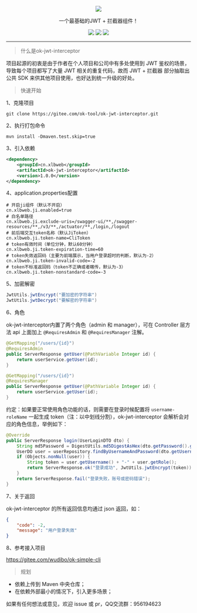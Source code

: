 <p align="center">
    <img src="https://i.loli.net/2021/02/04/8AgwRVzMKH1C9dQ.png"/>
    <p align="center">
        一个最基础的JWT + 拦截器组件！
    </p>
    <p align="center">
        <img src="https://img.shields.io/badge/jdk-1.8-brightgreen">
        <img src="https://img.shields.io/badge/maven-3.6.1-brightgreen">
        <img src="https://img.shields.io/badge/license-MulanPSL-yellowgreen">
    </p>
</p>

---

> 什么是ok-jwt-interceptor

项目起源的初衷是由于作者在个人项目和公司中有多处使用到 JWT 鉴权的场景，导致每个项目都写了大量 JWT 相关的重复代码，故而 JWT + 拦截器 部分抽取出公共 SDK 来供其他项目使用，也好达到统一升级的好处。

> 快速开始

1、克隆项目

```
git clone https://gitee.com/ok-tool/ok-jwt-interceptor.git
```

2、执行打包命令

```
mvn install -Dmaven.test.skip=true
```

3、引入依赖

```xml
<dependency>
    <groupId>cn.xlbweb</groupId>
    <artifactId>ok-jwt-interceptor</artifactId>
    <version>1.0.0</version>
</dependency>
```

4、application.properties配置

```
# 开启ji组件（默认不开启）
cn.xlbweb.ji.enabled=true
# 白名单路径
cn.xlbweb.ji.exclude-uris=/swagger-ui/**,/swagger-resources/**,/v3/**,/actuator/**,/login,/logout
# 前后端交互token名称（默认JiToken）
cn.xlbweb.ji.token-name=CliToken
# token有效时间（单位分钟，默认60分钟）
cn.xlbweb.ji.token-expiration-time=60
# token失效返回码（主要为前端展示，当用户登录超时的判断，默认为-2）
cn.xlbweb.ji.token-invalid-code=-2
# token不标准返回码（token不正确或者瞎传，默认为-3）
cn.xlbweb.ji.token-nonstandard-code=-3
```

5、加密解密

```java
JwtUtils.jwtEncrypt("要加密的字符串")
JwtUtils.jwtDecrypt("要解密的字符串")
```

6、角色

ok-jwt-interceptor内置了两个角色（admin 和 manager），可在 Controller 层方法 api 上面加上 `@RequiresAdmin` 和 `@RequiresManager` 注解。

```java
@GetMapping("/users/{id}")
@RequiresAdmin
public ServerResponse getUser(@PathVariable Integer id) {
    return userService.getUser(id);
}

@GetMapping("/users/{id}")
@RequiresManager
public ServerResponse getUser(@PathVariable Integer id) {
    return userService.getUser(id);
}
```

约定：如果要正常使用角色功能的话，则需要在登录时候配置将 `username-roleName` 一起生成 token（注：以中划线分割），ok-jwt-interceptor 会解析会对应的角色信息，举例如下：

```java
@Override
public ServerResponse login(UserLoginDTO dto) {
    String md5Password = DigestUtils.md5DigestAsHex(dto.getPassword().getBytes());
    UserDO user = userRepository.findByUsernameAndPassword(dto.getUsername(), md5Password);
    if (Objects.nonNull(user)) {
        String token = user.getUsername() + "-" + user.getRole();
        return ServerResponse.ok("登录成功", JwtUtils.jwtEncrypt(token));
    }
    return ServerResponse.fail("登录失败，账号或密码错误");
}
```

7、关于返回

ok-jwt-interceptor 的所有返回信息均通过 json 返回，如：

```json
{
    "code": -2,
    "message": "用户登录失效"
}
```

8、参考接入项目

https://gitee.com/wudibo/ok-simple-cli

> 规划

- 依赖上传到 Maven 中央仓库；
- 在依赖外部最小的情况下，引入更多场景；

如果有任何想法或意见，欢迎 issue 或 pr，QQ交流群：956194623